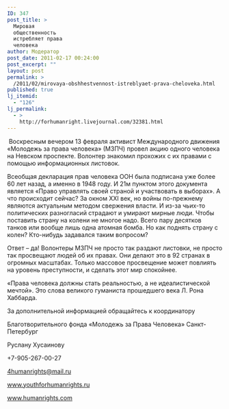 ```yaml
---
ID: 347
post_title: >
  Мировая
  общественность
  истребляет права
  человека
author: Модератор
post_date: 2011-02-17 00:24:00
post_excerpt: ""
layout: post
permalink: >
  /2011/02/mirovaya-obshhestvennost-istreblyaet-prava-cheloveka.html
published: true
lj_itemid:
  - "126"
lj_permalink:
  - >
    http://forhumanright.livejournal.com/32381.html
---
```

&nbsp;Воскресным вечером 13 февраля активист Международного движения &laquo;Молодежь за права человека&raquo; (МЗПЧ) провел акцию одного человека на Невском проспекте. Волонтер знакомил прохожих с их правами с помощью информационных листовок.

 

Всеобщая декларация прав человека ООН была подписана уже более 60 лет назад, а именно в 1948 году. И 21м пунктом этого документа является &laquo;Право управлять своей страной и участвовать в выборах&raquo;. А что происходит сейчас? За окном ХХI век, но войны по-прежнему являются актуальным методом свержения власти. И из-за чьих-то политических разногласий страдают и умирают мирные люди. Чтобы поставить страну на колени не многое надо. Всего пару десятков танков или вообще лишь одна атомная бомба. Но как поднять страну с колен? Кто-нибудь задавался таким вопросом?

 

Ответ &ndash; да! Волонтеры МЗПЧ не просто так раздают листовки, не просто так просвещают людей об их правах. Они делают это в 92 странах в огромных масштабах. Только массовое просвещение может повлиять на уровень преступности, и сделать этот мир спокойнее.

 

&laquo;Права человека должны стать реальностью, а не идеалистической мечтой&raquo;. Это слова великого гуманиста прошедшего века Л. Рона Хаббарда.

 

За дополнительной информацией обращайтесь к координатору

Благотворительного фонда &laquo;Молодежь за Права Человека&raquo; Санкт-Петербург

Руслану Хусаинову

+7-905-267-00-27

4humanrights@mail.ru

www.youthforhumanrights.ru

www.humanrights.com